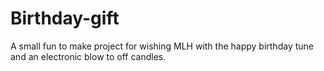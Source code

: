 # Birthday-gift

A small fun to make project for wishing MLH with the happy birthday tune and an electronic blow to off candles.
